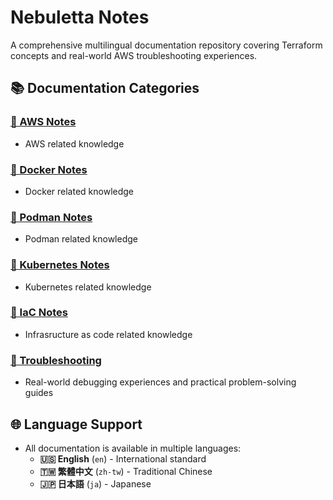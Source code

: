 # Nebuletta Notes

A comprehensive multilingual documentation repository covering Terraform concepts and real-world AWS troubleshooting experiences.

## 📚 Documentation Categories

### [📖 AWS Notes](./aws/README.md)
- AWS related knowledge

### [📖 Docker Notes](./containerization/container/Docker/README.md)
- Docker related knowledge

### [📖 Podman Notes](./containerization/container/Podman/README.md)
- Podman related knowledge

### [📖 Kubernetes Notes](./containerization/orchestration/Kubernetes/README.md)
- Kubernetes related knowledge

### [📖 IaC Notes](./iac/README.md)
- Infrasructure as code related knowledge

### [🔧 Troubleshooting](troubleshooting/README.md)
- Real-world debugging experiences and practical problem-solving guides

## 🌐 Language Support

- All documentation is available in multiple languages:
  - **🇺🇸 English** (`en`) - International standard
  - **🇹🇼 繁體中文** (`zh-tw`) - Traditional Chinese
  - **🇯🇵 日本語** (`ja`) - Japanese
